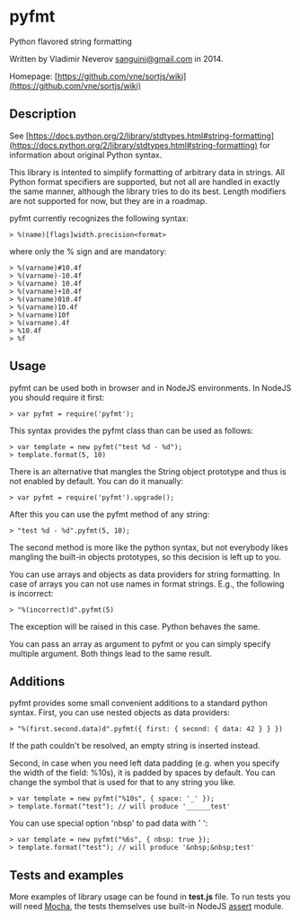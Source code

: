 pyfmt
=====

Python flavored string formatting

Written by Vladimir Neverov <sanguini@gmail.com> in 2014.

Homepage: [https://github.com/vne/sortjs/wiki](https://github.com/vne/sortjs/wiki)

Description
-----------

See [https://docs.python.org/2/library/stdtypes.html#string-formatting](https://docs.python.org/2/library/stdtypes.html#string-formatting) for information about original Python syntax.

This library is intented to simplify formatting of arbitrary data in strings. All Python format specifiers are supported, but not all are handled in exactly the same manner, although the library tries to do its best. Length modifiers are not supported for now, but they are in a roadmap.

pyfmt currently recognizes the following syntax:

	> %(name)[flags]width.precision<format>

where only the % sign and <format> are mandatory:

	> %(varname)#10.4f
	> %(varname)-10.4f
	> %(varname) 10.4f
	> %(varname)+10.4f
	> %(varname)010.4f
	> %(varname)10.4f
	> %(varname)10f
	> %(varname).4f
	> %10.4f
	> %f

Usage
-----

pyfmt can be used both in browser and in NodeJS environments. In NodeJS you should require it first:

	> var pyfmt = require('pyfmt');

This syntax provides the pyfmt class than can be used as follows:

	> var template = new pyfmt("test %d - %d");
	> template.format(5, 10)

There is an alternative that mangles the String object prototype and thus is not enabled by default. You can do it manually:

	> var pyfmt = require('pyfmt').upgrade();

After this you can use the pyfmt method of any string:

	> "test %d - %d".pyfmt(5, 10);

The second method is more like the python syntax, but not everybody likes mangling the built-in objects prototypes, so
this decision is left up to you.

You can use arrays and objects as data providers for string formatting. In case of arrays you can not use names in
format strings. E.g., the following is incorrect:

	> "%(incorrect)d".pyfmt(5)

The exception will be raised in this case. Python behaves the same.

You can pass an array as argument to pyfmt or you can simply specify multiple argument. Both things lead to the same result.

Additions
---------

pyfmt provides some small convenient additions to a standard python syntax. First, you can use nested objects as
data providers:

	> "%(first.second.data)d".pyfmt({ first: { second: { data: 42 } } })

If the path couldn't be resolved, an empty string is inserted instead.

Second, in case when you need left data padding (e.g. when you specify the width of the field: %10s),
it is padded by spaces by default. You can change the symbol that is used for that to any string you like.

	> var template = new pyfmt("%10s", { space: '_' });
	> template.format("test"); // will produce '______test'

You can use special option 'nbsp' to pad data with '&nbsp;':

	> var template = new pyfmt("%6s", { nbsp: true });
	> template.format("test"); // will produce '&nbsp;&nbsp;test'

Tests and examples
------------------

More examples of library usage can be found in **test.js** file. To run tests you will
need [Mocha](http://visionmedia.github.io/mocha/), the tests themselves use built-in
NodeJS [assert](http://nodejs.org/api/assert.html) module.
